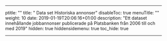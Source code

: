 
---
ptitle: ""
title: " Data set Historiska annonser"
disableToc: true
menuTitle: ""
weight: 10
date: 2019-01-19T20:06:16+01:00
description: "Ett dataset innehållande jobbannonser publicerade på Platsbanken från 2006 till och med 2019"
hidden: true
hiddensidemenu: true
toc_hide: true



---


